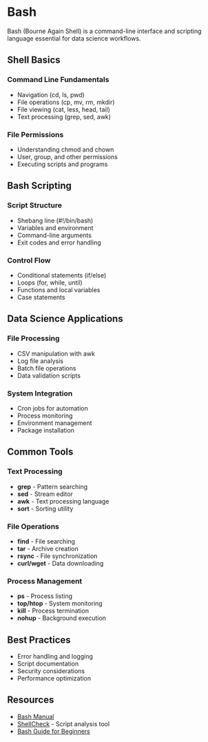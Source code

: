 # Bash

Bash (Bourne Again Shell) is a command-line interface and scripting language essential for data science workflows.

## Shell Basics

### Command Line Fundamentals
- Navigation (cd, ls, pwd)
- File operations (cp, mv, rm, mkdir)
- File viewing (cat, less, head, tail)
- Text processing (grep, sed, awk)

### File Permissions
- Understanding chmod and chown
- User, group, and other permissions
- Executing scripts and programs

## Bash Scripting

### Script Structure
- Shebang line (#!/bin/bash)
- Variables and environment
- Command-line arguments
- Exit codes and error handling

### Control Flow
- Conditional statements (if/else)
- Loops (for, while, until)
- Functions and local variables
- Case statements

## Data Science Applications

### File Processing
- CSV manipulation with awk
- Log file analysis
- Batch file operations
- Data validation scripts

### System Integration
- Cron jobs for automation
- Process monitoring
- Environment management
- Package installation

## Common Tools

### Text Processing
- **grep** - Pattern searching
- **sed** - Stream editor
- **awk** - Text processing language
- **sort** - Sorting utility

### File Operations
- **find** - File searching
- **tar** - Archive creation
- **rsync** - File synchronization
- **curl/wget** - Data downloading

### Process Management
- **ps** - Process listing
- **top/htop** - System monitoring
- **kill** - Process termination
- **nohup** - Background execution

## Best Practices

- Error handling and logging
- Script documentation
- Security considerations
- Performance optimization

## Resources

- [Bash Manual](https://www.gnu.org/software/bash/manual/)
- [ShellCheck](https://www.shellcheck.net/) - Script analysis tool
- [Bash Guide for Beginners](https://tldp.org/LDP/Bash-Beginners-Guide/html/)